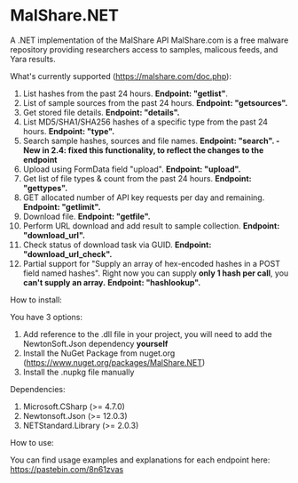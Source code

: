 # MalShare.NET
A .NET implementation of the MalShare API
MalShare.com is a free malware repository providing researchers access to samples, malicous feeds, and Yara results.


What's currently supported (https://malshare.com/doc.php):
1. List hashes from the past 24 hours. **Endpoint: "getlist"**.
2. List of sample sources from the past 24 hours. **Endpoint: "getsources".**
3. Get stored file details. **Endpoint: "details".**
4. List MD5/SHA1/SHA256 hashes of a specific type from the past 24 hours. **Endpoint: "type".**
5. Search sample hashes, sources and file names. **Endpoint: "search". - New in 2.4: fixed this functionality, to reflect the changes to the endpoint**
6. Upload using FormData field "upload". **Endpoint: "upload".**
7. Get list of file types & count from the past 24 hours. **Endpoint: "gettypes".**
8. GET allocated number of API key requests per day and remaining. **Endpoint: "getlimit".**
9. Download file. **Endpoint: "getfile".**
10. Perform URL download and add result to sample collection. **Endpoint: "download_url".**
11. Check status of download task via GUID. **Endpoint: "download_url_check".**
12. Partial support for "Supply an array of hex-encoded hashes in a POST field named hashes". Right now you can supply **only 1 hash per call**, you **can't supply an array.** **Endpoint: "hashlookup".**

How to install:

You have 3 options:
1. Add reference to the .dll file in your project, you will need to add the NewtonSoft.Json dependency **yourself**
2. Install the NuGet Package from nuget.org (https://www.nuget.org/packages/MalShare.NET)
3. Install the .nupkg file manually

Dependencies:
1. Microsoft.CSharp (>= 4.7.0)
2. Newtonsoft.Json (>= 12.0.3)
3. NETStandard.Library (>= 2.0.3)

How to use:

You can find usage examples and explanations for each endpoint here: https://pastebin.com/8n61zvas
